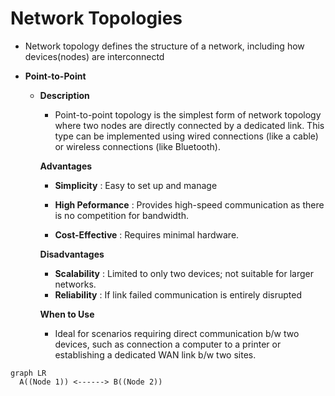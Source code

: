 # Network Topologies

  * Network topology defines the structure of a network, including how devices(nodes) are interconnectd

  * **Point-to-Point**

    * **Description**

      * Point-to-point topology is the simplest form of network topology where two nodes are directly connected by a dedicated link.
        This type can be implemented using wired connections (like a cable) or wireless connections (like Bluetooth).

      **Advantages**

        * **Simplicity** : Easy to set up and manage

        * **High Peformance** : Provides high-speed communication as there is no competition for bandwidth.

        * **Cost-Effective** : Requires minimal hardware.

      **Disadvantages**

        * **Scalability** : Limited to only two devices; not suitable for larger networks.
        * **Reliability** : If link failed communication is entirely disrupted

      **When to Use**

        * Ideal for scenarios requiring direct communication b/w two devices, such as connection a computer to a printer or establishing a
          dedicated WAN link b/w two sites.

  ```mermaid
  graph LR
    A((Node 1)) <------> B((Node 2))
  ```

